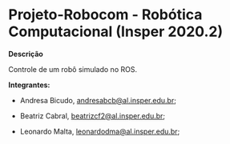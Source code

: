 # Projeto-Robocom - Robótica Computacional (Insper 2020.2)

**Descrição**

Controle de um robô simulado no ROS.

**Integrantes:**

 * Andresa Bicudo, [andresabcb@al.insper.edu.br](andresabcb@al.insper.edu.br);

 * Beatriz Cabral, [beatrizcf2@al.insper.edu.br](beatrizcf2@al.insper.edu.br);

 * Leonardo Malta, [leonardodma@al.insper.edu.br](leonardodma@al.insper.edu.br);
